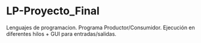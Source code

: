 # LP-Proyecto_Final
Lenguajes de programacion. Programa Productor/Consumidor. Ejecución en diferentes hilos + GUI para entradas/salidas.
